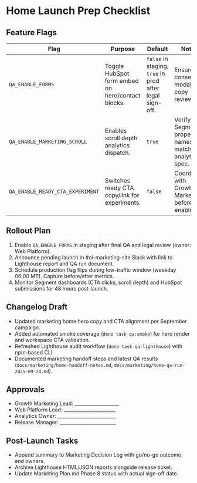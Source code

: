 # Home Launch Prep Checklist

## Feature Flags

| Flag | Purpose | Default | Notes |
| ---- | ------- | ------- | ----- |
| `QA_ENABLE_FORMS` | Toggle HubSpot form embed on hero/contact blocks. | `false` in staging, `true` in prod after legal sign-off. | Ensure consent modal copy reviewed. |
| `QA_ENABLE_MARKETING_SCROLL` | Enables scroll depth analytics dispatch. | `true` | Verify Segment property names match analytics spec. |
| `QA_ENABLE_READY_CTA_EXPERIMENT` | Switches ready CTA copy/link for experiments. | `false` | Coordinate with Growth Marketing before enabling. |

## Rollout Plan

1. Enable `QA_ENABLE_FORMS` in staging after final QA and legal review (owner: Web Platform).
2. Announce pending launch in #oi-marketing-site Slack with link to Lighthouse report and QA run document.
3. Schedule production flag flips during low-traffic window (weekday 06:00 MT). Capture before/after metrics.
4. Monitor Segment dashboards (CTA clicks, scroll depth) and HubSpot submissions for 48 hours post-launch.

## Changelog Draft

- Updated marketing home hero copy and CTA alignment per September campaign.
- Added automated smoke coverage (`deno task qa:smoke`) for hero render and workspace CTA validation.
- Refreshed Lighthouse audit workflow (`deno task qa:lighthouse`) with npm-based CLI.
- Documented marketing handoff steps and latest QA results (`docs/marketing/home-handoff-notes.md`, `docs/marketing/home-qa-run-2025-09-24.md`).

## Approvals

- Growth Marketing Lead: ___________________
- Web Platform Lead: ______________________
- Analytics Owner: _________________________
- Release Manager: ________________________

## Post-Launch Tasks

- Append summary to Marketing Decision Log with go/no-go outcome and owners.
- Archive Lighthouse HTML/JSON reports alongside release ticket.
- Update Marketing.Plan.md Phase 8 status with actual sign-off date.
